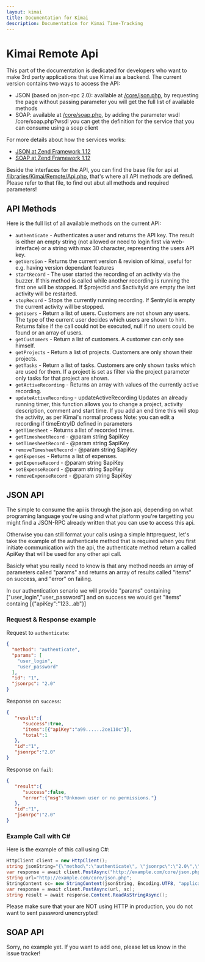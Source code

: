 ```yaml
---
layout: kimai
title: Documentation for Kimai
description: Documentation for Kimai Time-Tracking
---
```

# Kimai Remote Api

This part of the documentation is dedicated for developers who want to make 3rd party applications that use Kimai as a backend. 
The current version contains two ways to access the API:
 
- JSON (based on json-rpc 2.0): available at [/core/json.php](https://github.com/kimai/kimai/blob/master/core/json.php), by requesting the page without passing parameter you will get the full list of available methods
- SOAP: available at [/core/soap.php](https://github.com/kimai/kimai/blob/master/core/soap.php), by adding the parameter wsdl /core/soap.php?wsdl you can get the definition for the service that you can consume using a soap client

For more details about how the services works:

- [JSON at Zend Framework 1.12](https://framework.zend.com/manual/1.12/en/zend.json.server.html)
- [SOAP at Zend Framework 1.12](https://framework.zend.com/manual/1.12/en/zend.soap.server.html)

Beside the interfaces for the API, you can find the base file for api at [/libraries/Kimai/Remote/Api.php](https://github.com/kimai/kimai/blob/master/libraries/Kimai/Remote/Api.php), that's where all API methods are defined.
Please refer to that file, to find out abut all methods and required parameters!

## API Methods 

Here is the full list of all available methods on the current API:

 - `authenticate` - Authenticates a user and returns the API key. The result is either an empty string (not allowed or need to login first via web-interface) or a string with max 30 character, representing the users API key.
 - `getVersion` - Returns the current version & revision of kimai, useful for e.g. having version dependant features
 - `startRecord` - The user started the recording of an activity via the buzzer. If this method is called while another recording is running the first one will be stopped. If $projectId and $activityId are empty the last activity will be restarted.
 - `stopRecord` - Stops the currently running recording. If $entryId is empty the current activity will be stopped.
 - `getUsers` - Return a list of users. Customers are not shown any users. The type of the current user decides which users are shown to him. Returns false if the call could not be executed, null if no users could be found or an array of users.
 - `getCustomers` - Return a list of customers. A customer can only see himself.
 - `getProjects` - Return a list of projects. Customers are only shown their projects.
 - `getTasks` - Return a list of tasks. Customers are only shown tasks which are used for them. If a project is set as filter via the project parameter only tasks for that project are shown.
 - `getActiveRecording` - Returns an array with values of the currently active recording.
 - `updateActiveRecording` - updateActiveRecording Updates an already running timer, this function allows you to change a project, activity description, comment and start time. If you add an end time this will stop the activity, as per Kimai's normal process Note: you can edit a recording if timeEntryID defined in parameters
 - `getTimesheet` - Returns a list of recorded times.
 - `getTimesheetRecord` - @param string $apiKey
 - `setTimesheetRecord` - @param string $apiKey
 - `removeTimesheetRecord` - @param string $apiKey
 - `getExpenses` - Returns a list of expenses.
 - `getExpenseRecord` - @param string $apiKey
 - `setExpenseRecord` - @param string $apiKey
 - `removeExpenseRecord` - @param string $apiKey


## JSON API

The simple to consume the api is through the json api, depending on what programing language you're using and what platform you're targetting you might find a JSON-RPC already written that you can use to access this api.

Otherwise you can still format your calls using a simple httprequest, let's take the example of the authenticate method that is required when you first initiate communication with the api, the authenticate method return a called ApiKey that will be used for any other api call.

Basicly what you really need to know is that any method needs an array of parameters called "params" and returns an array of results called "items" on success, and "error" on failing. 

In our authentication senario we will provide "params" containing ["user_login","user_password"] and on success we would get "items" containg [{"apiKey":"123...ab"}]

### Request & Response example

Request to `authenticate`:

```json
{
  "method": "authenticate",
  "params": [
    "user_login",
    "user_password"
  ],
  "id": "1",
  "jsonrpc": "2.0"
}
```

Response on `success`:

```json
{  
   "result":{  
      "success":true,
      "items":[{"apiKey":"a99......2ce110c"}],
      "total":1
   },
   "id":"1",
   "jsonrpc":"2.0"
}
```

Response on `fail`:
 
```json
{  
   "result":{  
      "success":false,
      "error":{"msg":"Unknown user or no permissions."}
   },
   "id":"1",
   "jsonrpc":"2.0"
}
```

### Example Call with C\#

Here is the example of this call using C#:

```csharp
HttpClient client = new HttpClient();
string jsonString="{\"method\":\"authenticate\", \"jsonrpc\":\"2.0\",\"id\":\"1\",\"params\":[\"my_login\",\"my_password\"]}";
var response = await client.PostAsync("http://example.com/core/json.php", new StringContent(req_obj.ToString(), Encoding.UTF8, "application/json"));
string url="http://example.com/core/json.php";
StringContent sc= new StringContent(jsonString, Encoding.UTF8, "application/json")
var response = await client.PostAsync(url, sc);
string result = await response.Content.ReadAsStringAsync();
```

Please make sure that your are NOT using HTTP in production, you do not want to sent password unencrypted!

## SOAP API

Sorry, no example yet. If you want to add one, please let us know in the issue tracker!
